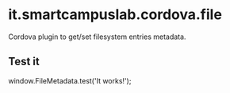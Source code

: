# it.smartcampuslab.cordova.file

Cordova plugin to get/set filesystem entries metadata.

## Test it
window.FileMetadata.test('It works!');
